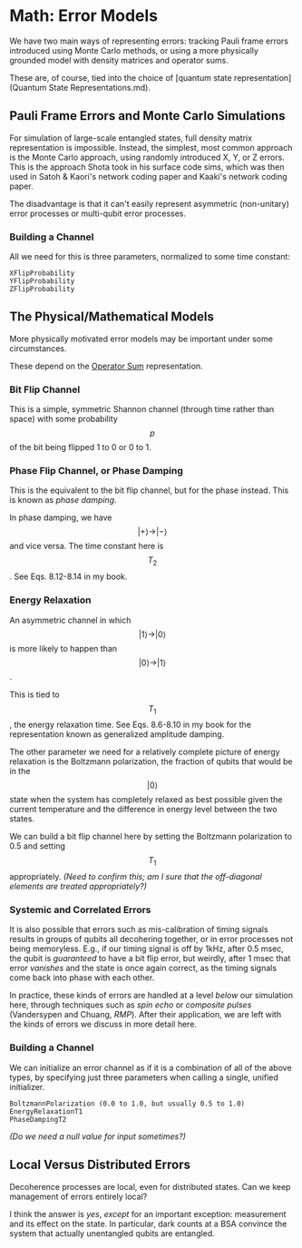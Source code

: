 # Math: Error Models #

We have two main ways of representing errors: tracking Pauli frame
errors introduced using Monte Carlo methods, or using a more
physically grounded model with density matrices and operator sums.

These are, of course, tied into the choice of [quantum state
representation](Quantum State Representations.md).

## Pauli Frame Errors and Monte Carlo Simulations ##

For simulation of large-scale entangled states, full density matrix
representation is impossible.  Instead, the simplest, most common
approach is the Monte Carlo approach, using randomly introduced X, Y,
or Z errors.  This is the approach Shota took in his surface code
sims, which was then used in Satoh & Kaori's network coding paper and
Kaaki's network coding paper.

The disadvantage is that it can't easily represent asymmetric
(non-unitary) error processes or multi-qubit error processes.

### Building a Channel ###

All we need for this is three parameters, normalized to some time
constant:

    XFlipProbability
    YFlipProbability
    ZFlipProbability


## The Physical/Mathematical Models ##

More physically motivated error models may be important under some
circumstances.

These depend on the [Operator Sum](OperatorSum.md) representation.

### Bit Flip Channel ###

This is a simple, symmetric Shannon channel (through time rather than
space) with some probability $$p$$ of the bit being flipped 1 to 0 or
0 to 1.

### Phase Flip Channel, or Phase Damping ###

This is the equivalent to the bit flip channel, but for the phase
instead.  This is known as _phase damping_.

In phase damping, we have $$|+\rangle\rightarrow |-\rangle$$ and vice
versa.  The time constant here is $$T_2$$.  See Eqs. 8.12-8.14 in my
book.

### Energy Relaxation ###

An asymmetric channel in which $$|1\rangle\rightarrow |0\rangle$$ is
more likely to happen than $$|0\rangle\rightarrow |1\rangle$$.

This is tied to $$T_1$$, the energy relaxation time.  See
Eqs. 8.6-8.10 in my book for the representation known as generalized
amplitude damping.

The other parameter we need for a relatively complete picture of
energy relaxation is the Boltzmann polarization, the fraction of
qubits that would be in the $$|0\rangle$$ state when the system has
completely relaxed as best possible given the current temperature and
the difference in energy level between the two states.

We can build a bit flip channel here by setting the Boltzmann
polarization to 0.5 and setting $$T_1$$ appropriately.  _(Need to
confirm this; am I sure that the off-diagonal elements are treated
appropriately?)_

### Systemic and Correlated Errors ###

It is also possible that errors such as mis-calibration of timing
signals results in groups of qubits all decohering together, or in
error processes not being memoryless.  E.g., if our timing signal is
off by 1kHz, after 0.5 msec, the qubit is *guaranteed* to have a bit
flip error, but weirdly, after 1 msec that error *vanishes* and the
state is once again correct, as the timing signals come back into
phase with each other.

In practice, these kinds of errors are handled at a level _below_ our
simulation here, through techniques such as _spin echo_ or _composite
pulses_ (Vandersypen and Chuang, _RMP_).  After their application, we
are left with the kinds of errors we discuss in more detail here.

### Building a Channel ###

We can initialize an error channel as if it is a combination of all of
the above types, by specifying just three parameters when calling a
single, unified initializer.

    BoltzmannPolarization (0.0 to 1.0, but usually 0.5 to 1.0)
    EnergyRelaxationT1
    PhaseDampingT2

_(Do we need a null value for input sometimes?)_

## Local Versus Distributed Errors ##

Decoherence processes are local, even for distributed states.  Can we
keep management of errors entirely local?

I think the answer is _yes_, *except* for an important exception:
measurement and its effect on the state.  In particular, dark counts
at a BSA convince the system that actually unentangled qubits are
entangled.

